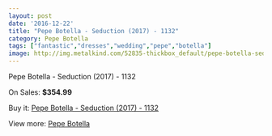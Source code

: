 ```yaml
---
layout: post
date: '2016-12-22'
title: "Pepe Botella - Seduction (2017) - 1132"
category: Pepe Botella
tags: ["fantastic","dresses","wedding","pepe","botella"]
image: http://img.metalkind.com/52835-thickbox_default/pepe-botella-seduction-2017-1132.jpg
---
```

Pepe Botella - Seduction (2017) - 1132

On Sales: **$354.99**
<a href="https://www.metalkind.com/en/pepe-botella/14637-pepe-botella-seduction-2017-1132.html"><amp-img layout="responsive" width="600" height="600" src="//img.metalkind.com/52835-thickbox_default/pepe-botella-seduction-2017-1132.jpg" alt="Pepe Botella - Seduction (2017) - 1132 0" /></a>
<a href="https://www.metalkind.com/en/pepe-botella/14637-pepe-botella-seduction-2017-1132.html"><amp-img layout="responsive" width="600" height="600" src="//img.metalkind.com/52837-thickbox_default/pepe-botella-seduction-2017-1132.jpg" alt="Pepe Botella - Seduction (2017) - 1132 1" /></a>

Buy it: [Pepe Botella - Seduction (2017) - 1132](https://www.metalkind.com/en/pepe-botella/14637-pepe-botella-seduction-2017-1132.html "Pepe Botella - Seduction (2017) - 1132")

View more: [Pepe Botella](https://www.metalkind.com/en/100-pepe-botella "Pepe Botella")